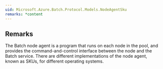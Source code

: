 ```yaml
---  
uid: Microsoft.Azure.Batch.Protocol.Models.NodeAgentSku  
remarks: *content  
---  
```

  
## Remarks  
 The Batch node agent is a program that runs on each node in the pool,             and provides the command-and-control interface between the node and             the Batch service. There are different implementations of the node             agent, known as SKUs, for different operating systems.